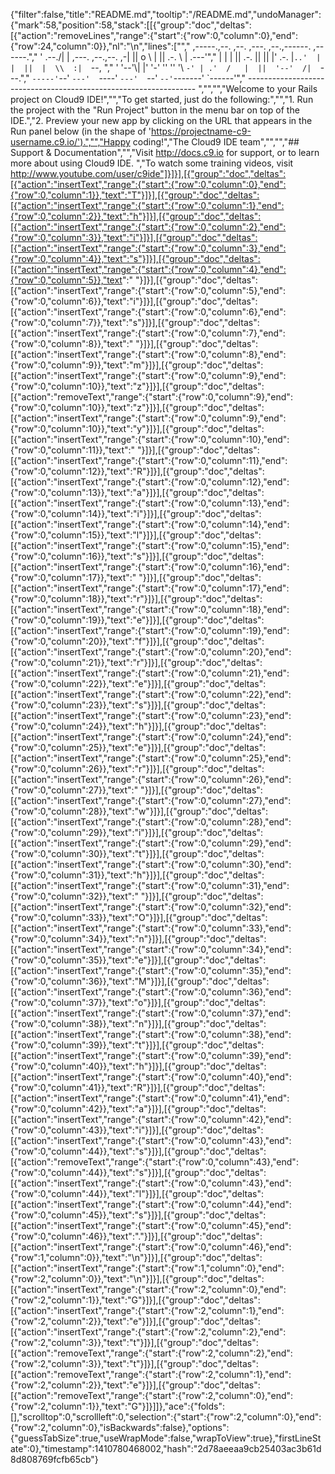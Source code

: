 {"filter":false,"title":"README.md","tooltip":"/README.md","undoManager":{"mark":58,"position":58,"stack":[[{"group":"doc","deltas":[{"action":"removeLines","range":{"start":{"row":0,"column":0},"end":{"row":24,"column":0}},"nl":"\n","lines":["","     ,-----.,--.                  ,--. ,---.   ,--.,------.  ,------.","    '  .--./|  | ,---. ,--.,--. ,-|  || o   \\  |  ||  .-.  \\ |  .---'","    |  |    |  || .-. ||  ||  |' .-. |`..'  |  |  ||  |  \\  :|  `--, ","    '  '--'\\|  |' '-' ''  ''  '\\ `-' | .'  /   |  ||  '--'  /|  `---.","     `-----'`--' `---'  `----'  `---'  `--'    `--'`-------' `------'","    ----------------------------------------------------------------- ","","","Welcome to your Rails project on Cloud9 IDE!","","To get started, just do the following:","","1. Run the project with the \"Run Project\" button in the menu bar on top of the IDE.","2. Preview your new app by clicking on the URL that appears in the Run panel below (in the shape of 'https://projectname-c9-username.c9.io/').","","Happy coding!","The Cloud9 IDE team","","","## Support & Documentation","","Visit http://docs.c9.io for support, or to learn more about using Cloud9 IDE. ","To watch some training videos, visit http://www.youtube.com/user/c9ide"]}]}],[{"group":"doc","deltas":[{"action":"insertText","range":{"start":{"row":0,"column":0},"end":{"row":0,"column":1}},"text":"T"}]}],[{"group":"doc","deltas":[{"action":"insertText","range":{"start":{"row":0,"column":1},"end":{"row":0,"column":2}},"text":"h"}]}],[{"group":"doc","deltas":[{"action":"insertText","range":{"start":{"row":0,"column":2},"end":{"row":0,"column":3}},"text":"i"}]}],[{"group":"doc","deltas":[{"action":"insertText","range":{"start":{"row":0,"column":3},"end":{"row":0,"column":4}},"text":"s"}]}],[{"group":"doc","deltas":[{"action":"insertText","range":{"start":{"row":0,"column":4},"end":{"row":0,"column":5}},"text":" "}]}],[{"group":"doc","deltas":[{"action":"insertText","range":{"start":{"row":0,"column":5},"end":{"row":0,"column":6}},"text":"i"}]}],[{"group":"doc","deltas":[{"action":"insertText","range":{"start":{"row":0,"column":6},"end":{"row":0,"column":7}},"text":"s"}]}],[{"group":"doc","deltas":[{"action":"insertText","range":{"start":{"row":0,"column":7},"end":{"row":0,"column":8}},"text":" "}]}],[{"group":"doc","deltas":[{"action":"insertText","range":{"start":{"row":0,"column":8},"end":{"row":0,"column":9}},"text":"m"}]}],[{"group":"doc","deltas":[{"action":"insertText","range":{"start":{"row":0,"column":9},"end":{"row":0,"column":10}},"text":"z"}]}],[{"group":"doc","deltas":[{"action":"removeText","range":{"start":{"row":0,"column":9},"end":{"row":0,"column":10}},"text":"z"}]}],[{"group":"doc","deltas":[{"action":"insertText","range":{"start":{"row":0,"column":9},"end":{"row":0,"column":10}},"text":"y"}]}],[{"group":"doc","deltas":[{"action":"insertText","range":{"start":{"row":0,"column":10},"end":{"row":0,"column":11}},"text":" "}]}],[{"group":"doc","deltas":[{"action":"insertText","range":{"start":{"row":0,"column":11},"end":{"row":0,"column":12}},"text":"R"}]}],[{"group":"doc","deltas":[{"action":"insertText","range":{"start":{"row":0,"column":12},"end":{"row":0,"column":13}},"text":"a"}]}],[{"group":"doc","deltas":[{"action":"insertText","range":{"start":{"row":0,"column":13},"end":{"row":0,"column":14}},"text":"i"}]}],[{"group":"doc","deltas":[{"action":"insertText","range":{"start":{"row":0,"column":14},"end":{"row":0,"column":15}},"text":"l"}]}],[{"group":"doc","deltas":[{"action":"insertText","range":{"start":{"row":0,"column":15},"end":{"row":0,"column":16}},"text":"s"}]}],[{"group":"doc","deltas":[{"action":"insertText","range":{"start":{"row":0,"column":16},"end":{"row":0,"column":17}},"text":" "}]}],[{"group":"doc","deltas":[{"action":"insertText","range":{"start":{"row":0,"column":17},"end":{"row":0,"column":18}},"text":"r"}]}],[{"group":"doc","deltas":[{"action":"insertText","range":{"start":{"row":0,"column":18},"end":{"row":0,"column":19}},"text":"e"}]}],[{"group":"doc","deltas":[{"action":"insertText","range":{"start":{"row":0,"column":19},"end":{"row":0,"column":20}},"text":"f"}]}],[{"group":"doc","deltas":[{"action":"insertText","range":{"start":{"row":0,"column":20},"end":{"row":0,"column":21}},"text":"r"}]}],[{"group":"doc","deltas":[{"action":"insertText","range":{"start":{"row":0,"column":21},"end":{"row":0,"column":22}},"text":"e"}]}],[{"group":"doc","deltas":[{"action":"insertText","range":{"start":{"row":0,"column":22},"end":{"row":0,"column":23}},"text":"s"}]}],[{"group":"doc","deltas":[{"action":"insertText","range":{"start":{"row":0,"column":23},"end":{"row":0,"column":24}},"text":"h"}]}],[{"group":"doc","deltas":[{"action":"insertText","range":{"start":{"row":0,"column":24},"end":{"row":0,"column":25}},"text":"e"}]}],[{"group":"doc","deltas":[{"action":"insertText","range":{"start":{"row":0,"column":25},"end":{"row":0,"column":26}},"text":"r"}]}],[{"group":"doc","deltas":[{"action":"insertText","range":{"start":{"row":0,"column":26},"end":{"row":0,"column":27}},"text":" "}]}],[{"group":"doc","deltas":[{"action":"insertText","range":{"start":{"row":0,"column":27},"end":{"row":0,"column":28}},"text":"w"}]}],[{"group":"doc","deltas":[{"action":"insertText","range":{"start":{"row":0,"column":28},"end":{"row":0,"column":29}},"text":"i"}]}],[{"group":"doc","deltas":[{"action":"insertText","range":{"start":{"row":0,"column":29},"end":{"row":0,"column":30}},"text":"t"}]}],[{"group":"doc","deltas":[{"action":"insertText","range":{"start":{"row":0,"column":30},"end":{"row":0,"column":31}},"text":"h"}]}],[{"group":"doc","deltas":[{"action":"insertText","range":{"start":{"row":0,"column":31},"end":{"row":0,"column":32}},"text":" "}]}],[{"group":"doc","deltas":[{"action":"insertText","range":{"start":{"row":0,"column":32},"end":{"row":0,"column":33}},"text":"O"}]}],[{"group":"doc","deltas":[{"action":"insertText","range":{"start":{"row":0,"column":33},"end":{"row":0,"column":34}},"text":"n"}]}],[{"group":"doc","deltas":[{"action":"insertText","range":{"start":{"row":0,"column":34},"end":{"row":0,"column":35}},"text":"e"}]}],[{"group":"doc","deltas":[{"action":"insertText","range":{"start":{"row":0,"column":35},"end":{"row":0,"column":36}},"text":"M"}]}],[{"group":"doc","deltas":[{"action":"insertText","range":{"start":{"row":0,"column":36},"end":{"row":0,"column":37}},"text":"o"}]}],[{"group":"doc","deltas":[{"action":"insertText","range":{"start":{"row":0,"column":37},"end":{"row":0,"column":38}},"text":"n"}]}],[{"group":"doc","deltas":[{"action":"insertText","range":{"start":{"row":0,"column":38},"end":{"row":0,"column":39}},"text":"t"}]}],[{"group":"doc","deltas":[{"action":"insertText","range":{"start":{"row":0,"column":39},"end":{"row":0,"column":40}},"text":"h"}]}],[{"group":"doc","deltas":[{"action":"insertText","range":{"start":{"row":0,"column":40},"end":{"row":0,"column":41}},"text":"R"}]}],[{"group":"doc","deltas":[{"action":"insertText","range":{"start":{"row":0,"column":41},"end":{"row":0,"column":42}},"text":"a"}]}],[{"group":"doc","deltas":[{"action":"insertText","range":{"start":{"row":0,"column":42},"end":{"row":0,"column":43}},"text":"i"}]}],[{"group":"doc","deltas":[{"action":"insertText","range":{"start":{"row":0,"column":43},"end":{"row":0,"column":44}},"text":"s"}]}],[{"group":"doc","deltas":[{"action":"removeText","range":{"start":{"row":0,"column":43},"end":{"row":0,"column":44}},"text":"s"}]}],[{"group":"doc","deltas":[{"action":"insertText","range":{"start":{"row":0,"column":43},"end":{"row":0,"column":44}},"text":"l"}]}],[{"group":"doc","deltas":[{"action":"insertText","range":{"start":{"row":0,"column":44},"end":{"row":0,"column":45}},"text":"s"}]}],[{"group":"doc","deltas":[{"action":"insertText","range":{"start":{"row":0,"column":45},"end":{"row":0,"column":46}},"text":"."}]}],[{"group":"doc","deltas":[{"action":"insertText","range":{"start":{"row":0,"column":46},"end":{"row":1,"column":0}},"text":"\n"}]}],[{"group":"doc","deltas":[{"action":"insertText","range":{"start":{"row":1,"column":0},"end":{"row":2,"column":0}},"text":"\n"}]}],[{"group":"doc","deltas":[{"action":"insertText","range":{"start":{"row":2,"column":0},"end":{"row":2,"column":1}},"text":"G"}]}],[{"group":"doc","deltas":[{"action":"insertText","range":{"start":{"row":2,"column":1},"end":{"row":2,"column":2}},"text":"e"}]}],[{"group":"doc","deltas":[{"action":"insertText","range":{"start":{"row":2,"column":2},"end":{"row":2,"column":3}},"text":"t"}]}],[{"group":"doc","deltas":[{"action":"removeText","range":{"start":{"row":2,"column":2},"end":{"row":2,"column":3}},"text":"t"}]}],[{"group":"doc","deltas":[{"action":"removeText","range":{"start":{"row":2,"column":1},"end":{"row":2,"column":2}},"text":"e"}]}],[{"group":"doc","deltas":[{"action":"removeText","range":{"start":{"row":2,"column":0},"end":{"row":2,"column":1}},"text":"G"}]}]]},"ace":{"folds":[],"scrolltop":0,"scrollleft":0,"selection":{"start":{"row":2,"column":0},"end":{"row":2,"column":0},"isBackwards":false},"options":{"guessTabSize":true,"useWrapMode":false,"wrapToView":true},"firstLineState":0},"timestamp":1410780468002,"hash":"2d78aeeaa9cb25403ac3b61d8d808769fcfb65cb"}